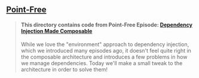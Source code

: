 ## [Point-Free](https://www.pointfree.co)

> #### This directory contains code from Point-Free Episode: [Dependency Injection Made Composable](https://www.pointfree.co/episodes/ep91-dependency-injection-made-composable)
>
> While we love the "environment" approach to dependency injection, which we introduced many episodes ago, it doesn't feel quite right in the composable architecture and introduces a few problems in how we manage dependencies. Today we'll make a small tweak to the architecture in order to solve them!
